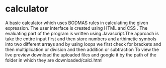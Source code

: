 # calculator
A basic calculator which uses BODMAS rules in calculating the given expression. The user interface is created using HTML and CSS .
The evaluating part of the program is written using Javascript.The approach is take the entire input first and then store numbers and arthimetic 
symbols into two different arrays and by using loops we first check for brackets and then multiplication or division and then addition or subtraction
To view the live preview download the uploaded files and google it by the path of the folder in which they are downloaded/calci.html
